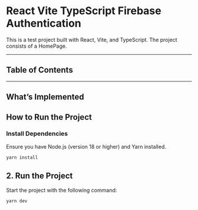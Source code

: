 # React Vite TypeScript Firebase Authentication

This is a test project built with React, Vite, and TypeScript. The project consists of a HomePage.

---

## Table of Contents

---

## What’s Implemented

## How to Run the Project

### Install Dependencies

Ensure you have Node.js (version 18 or higher) and Yarn installed.

```bash
yarn install
```

## 2. Run the Project

Start the project with the following command:

```bash
yarn dev
```
